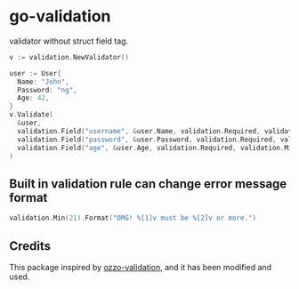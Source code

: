 # go-validation

validator without struct field tag.

```go
v := validation.NewValidator()

user := User{
  Name: "John",
  Password: "ng",
  Age: 42,
}
v.Validate(
  &user,
  validation.Field("username", &user.Name, validation.Required, validation.StringMaxLength(16)),
  validation.Field("password", &user.Password, validation.Required, validation.StringLength(8, 64)),
  validation.Field("age", &user.Age, validation.Required, validation.Min(21).Format("Children are not allowed. Come again when you turn %[2]v."))
)
```

## Built in validation rule can change error message format

```go
validation.Min(21).Format("OMG! %[1]v must be %[2]v or more.")
```

## Credits

This package inspired by [ozzo-validation](https://github.com/go-ozzo/ozzo-validation), and it has been modified and used.



